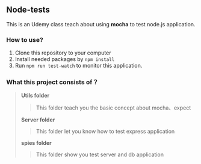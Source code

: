 ## Node-tests
This is an Udemy class teach about using **mocha** to test node.js application.
### How to use?
1. Clone this repository to your computer
2. Install needed packages by ```npm install```
3. Run ```npm run test-watch``` to monitor this application.

### What this project consists of？
> **Utils folder**
> > This folder teach you the basic concept about mocha、expect
> 
> **Server folder**
> > This folder let you know how to test express application
> 
> **spies folder**
> > This folder show you test server and db application